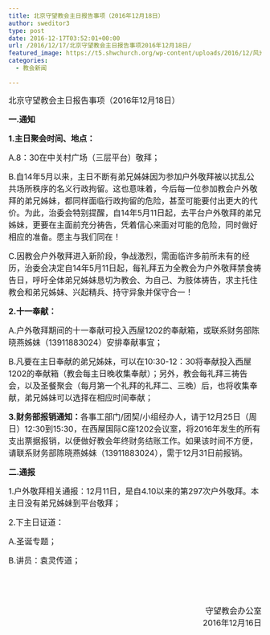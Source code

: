 ```yaml
---
title: 北京守望教会主日报告事项（2016年12月18日）
author: sweditor3
type: post
date: 2016-12-17T03:52:01+00:00
url: /2016/12/17/北京守望教会主日报告事项2016年12月18日/
featured_image: https://t5.shwchurch.org/wp-content/uploads/2016/12/风光-2-400x288.jpg
categories:
  - 教会新闻

---
```

<span style="font-size: 12pt;">北京守望教会</span><span style="font-size: 12pt;">主日报告事项（2016年12月18日）</span>
  
<!--more-->


  
**<span style="font-size: 12pt;">一.通知</span>**

**<span style="font-size: 12pt;">1.主日聚会时间、地点：</span>**

<span style="font-size: 12pt;">A.8：30在中关村广场（三层平台）敬拜；</span>

<span style="font-size: 12pt;">B.自14年5月以来，主日不断有弟兄姊妹因为参加户外敬拜被以扰乱公共场所秩序的名义行政拘留。这也意味着，今后每一位参加教会户外敬拜的弟兄姊妹，都同样面临行政拘留的危险，甚至可能要付出更大的代价。为此，治委会特别提醒，自14年5月11日起，去平台户外敬拜的弟兄姊妹，更要在主面前充分祷告，凭着信心来面对可能的危险，同时做好相应的准备。愿主与我们同在！</span>

<span style="font-size: 12pt;">C.因教会户外敬拜进入新阶段，争战激烈，需面临许多前所未有的经历，治委会决定自14年5月11日起，每礼拜五为全教会为户外敬拜禁食祷告日，呼吁全体弟兄姊妹恳切为教会、为自己、为肢体祷告，求主托住教会和弟兄姊妹、兴起精兵、持守异象并保守合一！</span>

**<span style="font-size: 12pt;">2.十一奉献：</span>**

<span style="font-size: 12pt;">A.户外敬拜期间的十一奉献可投入西屋1202的奉献箱，或联系财务部陈晓燕姊妹（13911883024）安排奉献事宜；</span>

<span style="font-size: 12pt;">B.凡要在主日奉献的弟兄姊妹，可以在10:30-12：30将奉献投入西屋1202的奉献箱（教会每主日晚收集奉献）；另外，教会每礼拜三祷告会，以及圣餐聚会（每月第一个礼拜的礼拜二、三晚）后，也将收集奉献，弟兄姊妹可以选择在相应时间奉献；</span>

<span style="font-size: 12pt;"><strong>3.财务部报销通知：</strong>各事工部门/团契/小组经办人，请于12月25日（周日）12:30到15:30，在西屋国际C座1202会议室，将2016年发生的所有支出票据报销，以便做好教会年终财务结账工作。如果该时间不方便，请联系财务部陈晓燕姊妹（13911883024），需于12月31日前报销。</span>

**<span style="font-size: 12pt;">二.通报</span>**

<span style="font-size: 12pt;">1.户外敬拜相关通报：12月11日，是自4.10以来的第297次户外敬拜。本主日没有弟兄姊妹到平台敬拜；</span>

<span style="font-size: 12pt;">2.下主日证道：</span>
  
<span style="font-size: 12pt;">A.圣诞专题；</span>
  
<span style="font-size: 12pt;">B.讲员：袁灵传道；</span>

&nbsp;

&nbsp;

<p style="text-align: right;">
  <span style="font-size: 12pt;">守望教会办公室</span><br /> <span style="font-size: 12pt;">2016年12月16日</span>
</p>